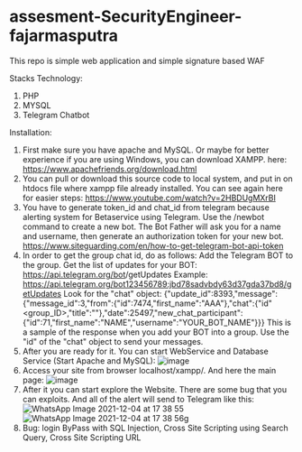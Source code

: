 # assesment-SecurityEngineer-fajarmasputra
This repo is simple web application and simple signature based WAF 

Stacks Technology:
1. PHP
2. MYSQL
3. Telegram Chatbot

Installation:


1. First make sure you have apache and MySQL. Or maybe for better experience if you are using Windows, you can download XAMPP. here: https://www.apachefriends.org/download.html
2. You can pull or download this source code to local system, and put in on htdocs file where xampp file already installed. You can see again here for easier steps: https://www.youtube.com/watch?v=2HBDUgMXrBI
3. You have to generate token_id and chat_id from telegram because alerting system for Betaservice using Telegram. Use the /newbot command to create a new bot. The Bot Father will ask you for a name and username, then generate an authorization token for your new bot. https://www.siteguarding.com/en/how-to-get-telegram-bot-api-token
4. In order to get the group chat id, do as follows:
   Add the Telegram BOT to the group. Get the list of updates for your BOT: https://api.telegram.org/bot<YourBOTToken>/getUpdates
    Example:
    https://api.telegram.org/bot123456789:jbd78sadvbdy63d37gda37bd8/getUpdates
    Look for the "chat" object: {"update_id":8393,"message":{"message_id":3,"from":{"id":7474,"first_name":"AAA"},"chat":{"id" <group_ID>,"title":""},"date":25497,"new_chat_participant":{"id":71,"first_name":"NAME","username":"YOUR_BOT_NAME"}}}
    This is a sample of the response when you add your BOT into a group. Use the "id" of the "chat" object to send your messages.
5. After you are ready for it. You can start WebService and Database Service (Start Apache and MySQL):
 ![image](https://user-images.githubusercontent.com/22582193/144706374-e29b8b44-b8e7-4557-9b87-1b9719a2f9cb.png)
6. Access your site from browser localhost/xampp/<name ur folder>. And here the main page:
   ![image](https://user-images.githubusercontent.com/22582193/144706461-fbc93a21-2717-4297-aef9-7434d9e07c2d.png)
7. After it you can start explore the Website. There are some bug that you can exploits. And all of the alert will send to Telegram like this:
   ![WhatsApp Image 2021-12-04 at 17 38 55](https://user-images.githubusercontent.com/22582193/144706522-bc759cd3-dd7e-4449-8ddf-cc5945c0b6f3.jpeg)![WhatsApp Image 2021-12-04 at 17 38 56](https://user-images.githubusercontent.com/22582193/144706529-b18a4bea-0300-48e6-a19e-4c7948cb521f.jpeg)g
8. Bug: login ByPass with SQL Injection, Cross Site Scripting using Search Query, Cross Site Scripting URL
  

   
 


